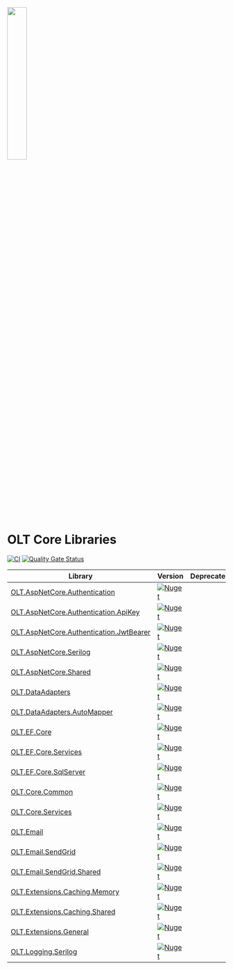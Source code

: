 <img src="https://user-images.githubusercontent.com/1365728/127748628-47575d74-a2fb-4539-a31e-74d8b435fc21.png" width="30%" >

# OLT Core Libraries

[![CI](https://github.com/OuterlimitsTech/olt-dotnet-core/actions/workflows/build.yml/badge.svg)](https://github.com/OuterlimitsTech/olt-dotnet-core/actions/workflows/build.yml) [![Quality Gate Status](https://sonarcloud.io/api/project_badges/measure?project=OuterlimitsTech_olt-dotnet-core&metric=alert_status)](https://sonarcloud.io/summary/new_code?id=OuterlimitsTech_olt-dotnet-core)

| Library                                                                                   | Version                                                                                                                                                    | Deprecated |
| ----------------------------------------------------------------------------------------- | ---------------------------------------------------------------------------------------------------------------------------------------------------------- | ---------- |
| [OLT.AspNetCore.Authentication](./src/OLT.AspNetCore.Authentication/)                     | [![Nuget](https://img.shields.io/nuget/v/OLT.AspNetCore.Authentication)](https://www.nuget.org/packages/OLT.AspNetCore.Authentication)                     |            |
| [OLT.AspNetCore.Authentication.ApiKey](./src/OLT.AspNetCore.Authentication.ApiKey/)       | [![Nuget](https://img.shields.io/nuget/v/OLT.AspNetCore.Authentication.ApiKey)](https://www.nuget.org/packages/OLT.AspNetCore.Authentication.ApiKey)       |            |
| [OLT.AspNetCore.Authentication.JwtBearer](./src/OLT.AspNetCore.Authentication.JwtBearer/) | [![Nuget](https://img.shields.io/nuget/v/OLT.AspNetCore.Authentication.JwtBearer)](https://www.nuget.org/packages/OLT.AspNetCore.Authentication.JwtBearer) |            |
| [OLT.AspNetCore.Serilog](./src/OLT.AspNetCore.Serilog/)                                   | [![Nuget](https://img.shields.io/nuget/v/OLT.AspNetCore.Serilog)](https://www.nuget.org/packages/OLT.AspNetCore.Serilog)                                   |            |
| [OLT.AspNetCore.Shared](./src/OLT.AspNetCore.Shared/)                                     | [![Nuget](https://img.shields.io/nuget/v/OLT.AspNetCore.Shared)](https://www.nuget.org/packages/OLT.AspNetCore.Shared)                                     |            |
| [OLT.DataAdapters](./src/OLT.DataAdapters/)                                               | [![Nuget](https://img.shields.io/nuget/v/OLT.DataAdapters)](https://www.nuget.org/packages/OLT.DataAdapters)                                               |            |
| [OLT.DataAdapters.AutoMapper](./src/OLT.DataAdapters.AutoMapper/)                         | [![Nuget](https://img.shields.io/nuget/v/OLT.DataAdapters.AutoMapper)](https://www.nuget.org/packages/OLT.DataAdapters.AutoMapper)                         |            |
| [OLT.EF.Core](./src/OLT.EF.Core/)                                                         | [![Nuget](https://img.shields.io/nuget/v/OLT.EF.Core)](https://www.nuget.org/packages/OLT.EF.Core)                                                         |            |
| [OLT.EF.Core.Services](./src/OLT.EF.Core.Services/)                                       | [![Nuget](https://img.shields.io/nuget/v/OLT.EF.Core.Services)](https://www.nuget.org/packages/OLT.EF.Core.Services)                                       |            |
| [OLT.EF.Core.SqlServer](./src/OLT.EF.Core.SqlServer/)                                     | [![Nuget](https://img.shields.io/nuget/v/OLT.EF.Core.SqlServer)](https://www.nuget.org/packages/OLT.EF.Core.SqlServer)                                     |            |
| [OLT.Core.Common](./src/OLT.Core.Common/)                                                 | [![Nuget](https://img.shields.io/nuget/v/OLT.Core.Common)](https://www.nuget.org/packages/OLT.Core.Common)                                                 |            |
| [OLT.Core.Services](./src/OLT.Core.Services/)                                             | [![Nuget](https://img.shields.io/nuget/v/OLT.Core.Services)](https://www.nuget.org/packages/OLT.Core.Services)                                             |            |
| [OLT.Email](./src/OLT.Email/)                                                             | [![Nuget](https://img.shields.io/nuget/v/OLT.Email)](https://www.nuget.org/packages/OLT.Email)                                                             |            |
| [OLT.Email.SendGrid](./src/OLT.Email.SendGrid/)                                           | [![Nuget](https://img.shields.io/nuget/v/OLT.Email.SendGrid)](https://www.nuget.org/packages/OLT.Email.SendGrid)                                           |            |
| [OLT.Email.SendGrid.Shared](./src/OLT.Email.SendGrid.Shared/)                             | [![Nuget](https://img.shields.io/nuget/v/OLT.Email.SendGrid.Shared)](https://www.nuget.org/packages/OLT.Email.SendGrid.Shared)                             |            |
| [OLT.Extensions.Caching.Memory](./src/OLT.Extensions.Caching.Memory/)                     | [![Nuget](https://img.shields.io/nuget/v/OLT.Extensions.Caching.Memory)](https://www.nuget.org/packages/OLT.Extensions.Caching.Memory)                     |            |
| [OLT.Extensions.Caching.Shared](./src/OLT.Extensions.Caching.Shared/)                     | [![Nuget](https://img.shields.io/nuget/v/OLT.Extensions.Caching.Shared)](https://www.nuget.org/packages/OLT.Extensions.Caching.Shared)                     |            |
| [OLT.Extensions.General](./src/OLT.Extensions.General/)                                   | [![Nuget](https://img.shields.io/nuget/v/OLT.Extensions.General)](https://www.nuget.org/packages/OLT.Extensions.General)                                   |            |
| [OLT.Logging.Serilog](./src/OLT.Logging.Serilog/)                                         | [![Nuget](https://img.shields.io/nuget/v/OLT.Logging.Serilog)](https://www.nuget.org/packages/OLT.Logging.Serilog)                                         |            |
